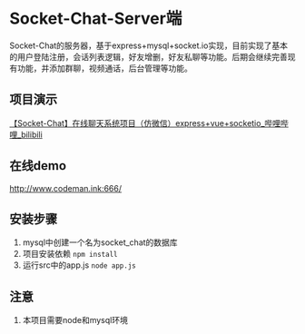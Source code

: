 # Socket-Chat-Server端

Socket-Chat的服务器，基于express+mysql+socket.io实现，目前实现了基本的用户登陆注册，会话列表逻辑，好友增删，好友私聊等功能。后期会继续完善现有功能，并添加群聊，视频通话，后台管理等功能。

## 项目演示

[【Socket-Chat】在线聊天系统项目（仿微信）express+vue+socketio_哔哩哔哩_bilibili](https://www.bilibili.com/video/BV1iY4y1s7pD)

## 在线demo

http://www.codeman.ink:666/

## 安装步骤

1. mysql中创建一个名为socket_chat的数据库
2. 项目安装依赖 `npm install`
3. 运行src中的app.js `node app.js`

## 注意

1. 本项目需要node和mysql环境